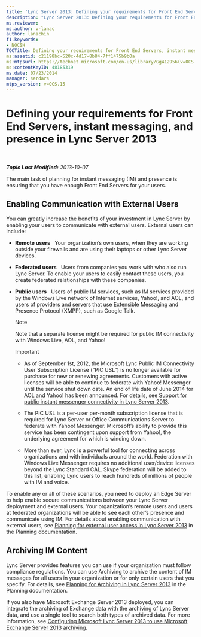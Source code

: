 ```yaml
---
title: 'Lync Server 2013: Defining your requirements for Front End Servers, instant messaging, and presence'
description: "Lync Server 2013: Defining your requirements for Front End Servers, instant messaging, and presence."
ms.reviewer: 
ms.author: v-lanac
author: lanachin
f1.keywords:
- NOCSH
TOCTitle: Defining your requirements for Front End Servers, instant messaging, and presence
ms:assetid: c21198bc-520c-4d17-8b84-7ff1475b9b0a
ms:mtpsurl: https://technet.microsoft.com/en-us/library/Gg412956(v=OCS.15)
ms:contentKeyID: 48185319
ms.date: 07/23/2014
manager: serdars
mtps_version: v=OCS.15
---
```


# Defining your requirements for Front End Servers, instant messaging, and presence in Lync Server 2013

<div data-xmlns="http://www.w3.org/1999/xhtml">

<div class="topic" data-xmlns="http://www.w3.org/1999/xhtml" data-msxsl="urn:schemas-microsoft-com:xslt" data-cs="https://msdn.microsoft.com/">

<div data-asp="https://msdn2.microsoft.com/asp">



</div>

<div id="mainSection">

<div id="mainBody">

<span> </span>

_**Topic Last Modified:** 2013-10-07_

The main task of planning for instant messaging (IM) and presence is ensuring that you have enough Front End Servers for your users.

<div>

## Enabling Communication with External Users

You can greatly increase the benefits of your investment in Lync Server by enabling your users to communicate with external users. External users can include:

  - **Remote users**   Your organization’s own users, when they are working outside your firewalls and are using their laptops or other Lync Server devices.

  - **Federated users**   Users from companies you work with who also run Lync Server. To enable your users to easily contact these users, you create federated relationships with these companies.

  - **Public users**   Users of public IM services, such as IM services provided by the Windows Live network of Internet services, Yahoo\!, and AOL, and users of providers and servers that use Extensible Messaging and Presence Protocol (XMPP), such as Google Talk.
    
    <div>
    

    > [!NOTE]  
    > Note that a separate license might be required for public IM connectivity with Windows Live, AOL, and Yahoo!

    
    </div>
    
    <div>
    

    > [!IMPORTANT]  
    > <UL>
    > <LI>
    > <P>As of September 1st, 2012, the Microsoft Lync Public IM Connectivity User Subscription License (“PIC USL”) is no longer available for purchase for new or renewing agreements. Customers with active licenses will be able to continue to federate with Yahoo! Messenger until the service shut down date. An end of life date of June 2014 for AOL and Yahoo! has been announced. For details, see <A href="lync-server-2013-support-for-public-instant-messenger-connectivity.md">Support for public instant messenger connectivity in Lync Server 2013</A>.</P>
    > <LI>
    > <P>The PIC USL is a per-user per-month subscription license that is required for Lync Server or Office Communications Server to federate with Yahoo! Messenger. Microsoft’s ability to provide this service has been contingent upon support from Yahoo!, the underlying agreement for which is winding down.</P>
    > <LI>
    > <P>More than ever, Lync is a powerful tool for connecting across organizations and with individuals around the world. Federation with Windows Live Messenger requires no additional user/device licenses beyond the Lync Standard CAL. Skype federation will be added to this list, enabling Lync users to reach hundreds of millions of people with IM and voice.</P></LI></UL>

    
    </div>

To enable any or all of these scenarios, you need to deploy an Edge Server to help enable secure communications between your Lync Server deployment and external users. Your organization’s remote users and users at federated organizations will be able to see each other’s presence and communicate using IM. For details about enabling communication with external users, see [Planning for external user access in Lync Server 2013](lync-server-2013-planning-for-external-user-access.md) in the Planning documentation.

</div>

<div>

## Archiving IM Content

Lync Server provides features you can use if your organization must follow compliance regulations. You can use Archiving to archive the content of IM messages for all users in your organization or for only certain users that you specify. For details, see [Planning for Archiving in Lync Server 2013](lync-server-2013-planning-for-archiving.md) in the Planning documentation.

If you also have Microsoft Exchange Server 2013 deployed, you can integrate the archiving of Exchange data with the archiving of Lync Server data, and use a single tool to search both types of archived data. For more information, see [Configuring Microsoft Lync Server 2013 to use Microsoft Exchange Server 2013 archiving](configuring-lync-server-2013-to-use-microsoft-exchange-server-2013-archiving.md).

</div>

</div>

<span> </span>

</div>

</div>

</div>

